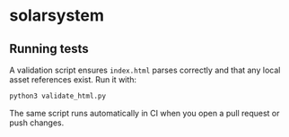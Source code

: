 # solarsystem

## Running tests

A validation script ensures `index.html` parses correctly and that any local
asset references exist. Run it with:

```bash
python3 validate_html.py
```

The same script runs automatically in CI when you open a pull request or push
changes.

